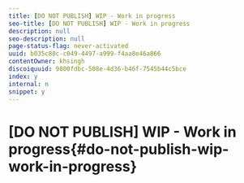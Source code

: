 ```yaml
---
title: [DO NOT PUBLISH] WIP - Work in progress
seo-title: [DO NOT PUBLISH] WIP - Work in progress
description: null
seo-description: null
page-status-flag: never-activated
uuid: b035c88c-c049-4497-a999-f4aa8e46a866
contentOwner: khsingh
discoiquuid: 9800fdbc-508e-4d36-b46f-7545b44c5bce
index: y
internal: n
snippet: y
---
```


# [DO NOT PUBLISH] WIP - Work in progress{#do-not-publish-wip-work-in-progress}

